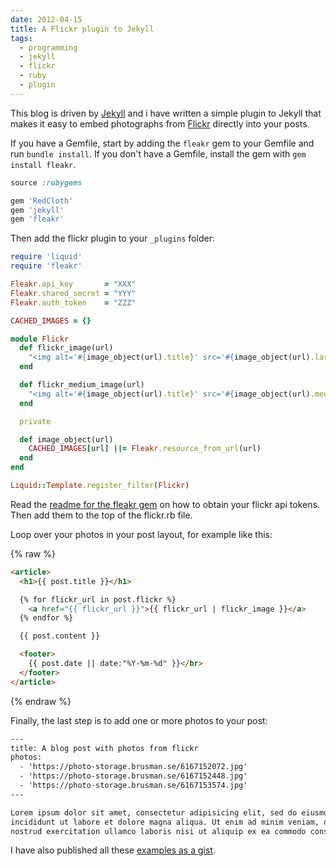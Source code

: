 ```yaml
---
date: 2012-04-15
title: A Flickr plugin to Jekyll
tags:
  - programming
  - jekyll
  - flickr
  - ruby
  - plugin
---
```


This blog is driven by [Jekyll](http://jekyllrb.com/) and i have written a simple plugin to Jekyll that makes it easy to embed photographs from [Flickr](http://flickr.com) directly into your posts.

If you have a Gemfile, start by adding the `fleakr` gem to your Gemfile and run `bundle install`.
If you don't have a Gemfile, install the gem with `gem install fleakr`.

```ruby
source :rubygems

gem 'RedCloth'
gem 'jekyll'
gem 'fleakr'
```

Then add the flickr plugin to your `_plugins` folder:

```ruby
require 'liquid'
require 'fleakr'

Fleakr.api_key       = "XXX"
Fleakr.shared_secret = "YYY"
Fleakr.auth_token    = "ZZZ"

CACHED_IMAGES = {}

module Flickr
  def flickr_image(url)
    "<img alt='#{image_object(url).title}' src='#{image_object(url).large.url}'>"
  end

  def flickr_medium_image(url)
    "<img alt='#{image_object(url).title}' src='#{image_object(url).medium.url}'>"
  end

  private

  def image_object(url)
    CACHED_IMAGES[url] ||= Fleakr.resource_from_url(url)
  end
end

Liquid::Template.register_filter(Flickr)
```

Read the [readme for the fleakr gem](https://github.com/reagent/fleakr) on how to obtain your flickr api tokens. Then add them to the top of the flickr.rb file.

Loop over your photos in your post layout, for example like this:

{% raw %}
```html
<article>
  <h1>{{ post.title }}</h1>

  {% for flickr_url in post.flickr %}
    <a href="{{ flickr_url }}">{{ flickr_url | flickr_image }}</a>
  {% endfor %}

  {{ post.content }}

  <footer>
    {{ post.date || date:"%Y-%m-%d" }}</br>
  </footer>
</article>
```
{% endraw %}

Finally, the last step is to add one or more photos to your post:

```html
---
title: A blog post with photos from flickr
photos:
  - 'https://photo-storage.brusman.se/6167152072.jpg'
  - 'https://photo-storage.brusman.se/6167152448.jpg'
  - 'https://photo-storage.brusman.se/6167153574.jpg'
---

Lorem ipsum dolor sit amet, consectetur adipisicing elit, sed do eiusmod tempor
incididunt ut labore et dolore magna aliqua. Ut enim ad minim veniam, quis
nostrud exercitation ullamco laboris nisi ut aliquip ex ea commodo consequat.
```

I have also published all these [examples as a gist](https://gist.github.com/2380125).
